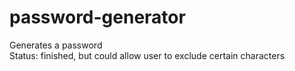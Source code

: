 # password-generator
Generates a password<br>
Status: finished, but could allow user to exclude certain characters

